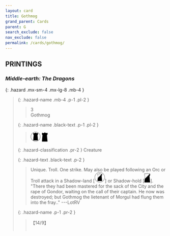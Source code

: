 ```yaml
---
layout: card
title: Gothmog
grand_parent: Cards
parent: G
search_exclude: false
nav_exclude: false
permalink: /cards/gothmog/
---
```


## PRINTINGS


### _Middle-earth: The Dragons_

{: .hazard .mx-sm-4 .mx-lg-8 .mb-4 }
> {: .hazard-name .mb-4 .p-1 .pl-2 }
> > <div class="hazard-mp">3</div>
> > <div class="card-name">Gothmog</div>
>
> {: .hazard-name .black-text .p-1 .pl-2 }
> > ![](/assets/images/dark-domain.svg) ![](/assets/images/dark-hold.svg)
>
> {: .hazard-classification .pr-2 }
> Creature
>
> {: .hazard-text .black-text .p-2 }
> > Unique. Troll. One strike. May also be played following an Orc or Troll attack in a Shadow-land \[![](/assets/images/shadow-land.svg)] or Shadow-hold \[![](/assets/images/shadow-hold.svg)].  "There they had been mastered for the sack of the City and the rape of Gondor, waiting on the call of their captain. He now was destroyed; but Gothmog the lietenant of Morgul had flung them into the fray.." ---LotRV 
>
> {: .hazard-name .p-1 .pr-2 }
> > <div class="card-shield">【14/9】</div>
> > <div class="card-corruption">&nbsp;</div>
